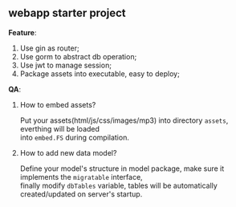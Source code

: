 webapp starter project
---

**Feature**:
1. Use gin as router;
2. Use gorm to abstract db operation;
3. Use jwt to manage session;
3. Package assets into executable, easy to deploy;

**QA**:
1. How to embed assets?

    Put your assets(html/js/css/images/mp3) into directory `assets`, everthing will be loaded<br>
    into `embed.FS` during compilation.

2. How to add new data model?

    Define your model's structure in model package, make sure it implements the `migratable` interface,<br>
    finally modify `dbTables` variable, tables will be automatically created/updated on server's startup.
